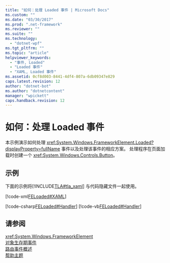 ```yaml
---
title: "如何：处理 Loaded 事件 | Microsoft Docs"
ms.custom: ""
ms.date: "03/30/2017"
ms.prod: ".net-framework"
ms.reviewer: ""
ms.suite: ""
ms.technology: 
  - "dotnet-wpf"
ms.tgt_pltfrm: ""
ms.topic: "article"
helpviewer_keywords: 
  - "事件, Loaded"
  - "Loaded 事件"
  - "XAML, Loaded 事件"
ms.assetid: 0cf8d003-8441-4df4-807a-6db09347e829
caps.latest.revision: 12
author: "dotnet-bot"
ms.author: "dotnetcontent"
manager: "wpickett"
caps.handback.revision: 12
---
```

# 如何：处理 Loaded 事件
本示例演示如何处理 <xref:System.Windows.FrameworkElement.Loaded?displayProperty=fullName> 事件以及处理该事件的相应方案。  处理程序在页面加载时创建一个 <xref:System.Windows.Controls.Button>。  
  
## 示例  
 下面的示例将[!INCLUDE[TLA#tla_xaml](../../../../includes/tlasharptla-xaml-md.md)] 与代码隐藏文件一起使用。  
  
 [!code-xml[FELoaded#XAML](../../../../samples/snippets/csharp/VS_Snippets_Wpf/FELoaded/CSharp/default.xaml#xaml)]  
  
 [!code-csharp[FELoaded#Handler](../../../../samples/snippets/csharp/VS_Snippets_Wpf/FELoaded/CSharp/default.xaml.cs#handler)]
 [!code-vb[FELoaded#Handler](../../../../samples/snippets/visualbasic/VS_Snippets_Wpf/FELoaded/VisualBasic/default.xaml.vb#handler)]  
  
## 请参阅  
 <xref:System.Windows.FrameworkElement>   
 [对象生存期事件](../../../../docs/framework/wpf/advanced/object-lifetime-events.md)   
 [路由事件概述](../../../../docs/framework/wpf/advanced/routed-events-overview.md)   
 [帮助主题](../../../../docs/framework/wpf/advanced/base-elements-how-to-topics.md)